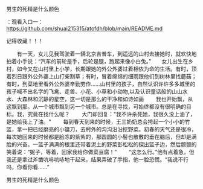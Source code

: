 男生的死精是什么颜色

：观看入口一：https://github.com/shuai215315/atofdh/blob/main/README.md


记得收藏！！！



　　有一天，女儿见我驾驶着一辆北京吉普车，到遥远的山村去接她时，就欢快地拍着小手说：“汽车的前轮是手，后轮是腿，跑起来像小白兔。”　　女儿出生在乡村，如今又在山村里上小学，长期跟她的外公外婆过着相依为命的生活。有时，顶着烈日跟外公外婆上山打柴割草；有时，冒着绵绵的细雨跟他们到树林里找蘑菇；有时，到菜地里看外公外婆辛勤劳作……山村里的孩子，自然认识许许多多城里的孩子喊不出名字的飞禽、走兽、小花、小草和小动物,以及认识童话般的山山水水、大森林和沉静的星空，这一切是那么的干净和如诗如画
　　我也开始飘，从这飘到那。从一个城市飘到另一个城市。总是在寻找，可始终都没有很明确的目标。我，究竟在找什么呢？
　　大门却回复："我不许杀死她，我很久没上油了，是她给我上了油。"
　　每到春天到来的时候，王三奶奶总会挎起一个小小的竹篮，拿一把已经磨亮的小镛刀，去村外的沟沟沿沿挖野菜。初春的天气还是很冷，每次她回来的时候都是脸冻的紫紫的，那圆圆的小髻也散散的垂在脑后，但却是满脸的兴奋。一篮子满满的根里还带着泥土的野菜彭松松的探出篮子边，然后颤颤的笑着说：“妮子，等着，回家我给你做菜豆腐！”
　　“这怎么行。”他有点着急，但我还是拿过斧凿吭哧吭哧地干起来，结果弄破了手指，他一脸恐慌。“我说不行吗，你看你看……”







男生的死精是什么颜色
